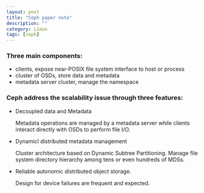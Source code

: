 ```yaml
---
layout: post
title: "Ceph paper note"
description: ""
category: Linux
tags: [ceph]
---
```


### Three main components:

- clients, expose near-POSIX file system interface to host or process
- cluster of OSDs, store data and metadata
- metadata server cluster, manage the namespace

### Ceph address the scalability issue through three features:

- Decoupled data and Metadata

  Metadata operations are managed by a metadata server while clients interact
  directly with OSDs to perform file I/O.

- Dynamicl distributed metadata management

  Cluster architecture based on Dynamic Subtree Partitioning.
  Manage file system directory hierarchy among tens or even hundreds of MDSs.

- Reliable autonomic distributed object storage.

  Design for device failures are frequent and expected.
